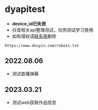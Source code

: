 # dyapitest
- **device_id已失效**
- 抖音相关api整理测试，仅供测试学习使用
- 如有侵权请[联系我](https://www.app966.cn)删除
```
https://www.douyin.com/robots.txt
```

## 2022.08.06
- 测试直播弹幕
## 2023.03.21
- 测试web获取作品信息
